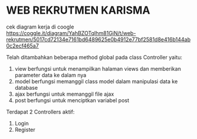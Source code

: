# WEB REKRUTMEN KARISMA

cek diagram kerja di coogle
https://coggle.it/diagram/YahBZOTqIhm81GjN/t/web-rekrutmen/5017cd72134e7161bd6489625e0b4912e77bf2581d8e416b144ab0c2ecf465a7

Telah ditambahkan beberapa method global pada class Controller yaitu:

1. view berfungsi untuk menampilkan halaman views dan memberikan parameter data ke dalam nya
2. model berfungsi memanggil class model dalam manipulasi data ke database
3. ajax berfungsi untuk memanggil file ajax
4. post berfungsi untuk menciptkan variabel post

Terdapat 2 Controllers aktif:

1. Login
2. Register
